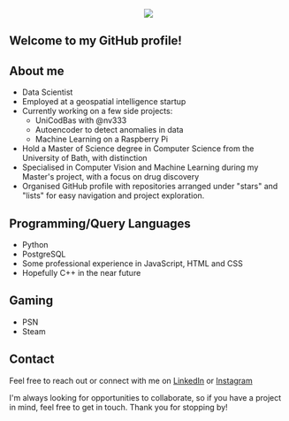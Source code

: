 <p align="center">
  <img src="https://user-images.githubusercontent.com/94233121/188243473-c1a93573-8a01-4ad6-a359-e3bd497e74e2.gif" />
</p>

## Welcome to my GitHub profile!

## About me
* Data Scientist
* Employed at a geospatial intelligence startup
* Currently working on a few side projects:
  * UniCodBas with @nv333
  * Autoencoder to detect anomalies in data
  * Machine Learning on a Raspberry Pi
* Hold a Master of Science degree in Computer Science from the University of Bath, with distinction
* Specialised in Computer Vision and Machine Learning during my Master's project, with a focus on drug discovery
* Organised GitHub profile with repositories arranged under "stars" and "lists" for easy navigation and project exploration.

## Programming/Query Languages 
* Python
* PostgreSQL
* Some professional experience in JavaScript, HTML and CSS
* Hopefully C++ in the near future

## Gaming
* PSN
* Steam

## Contact
Feel free to reach out or connect with me on [LinkedIn](https://www.linkedin.com/in/wiktoriakasprzak/) or [Instagram](https://www.instagram.com/wxixcxixa/)

I'm always looking for opportunities to collaborate, so if you have a project in mind, feel free to get in touch. Thank you for stopping by!
